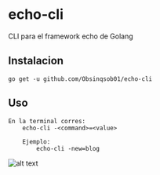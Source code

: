# echo-cli
CLI para el framework echo de Golang

## Instalacion
    go get -u github.com/Obsinqsob01/echo-cli

## Uso

    En la terminal corres:
	    echo-cli -<command>=<value>
	    
		Ejemplo:
			echo-cli -new=blog
		
		
		
		
![alt text](https://gopherize.me/gopher/a78ef6089b33702f6cdbfa2bac9d16535d7344d0)
